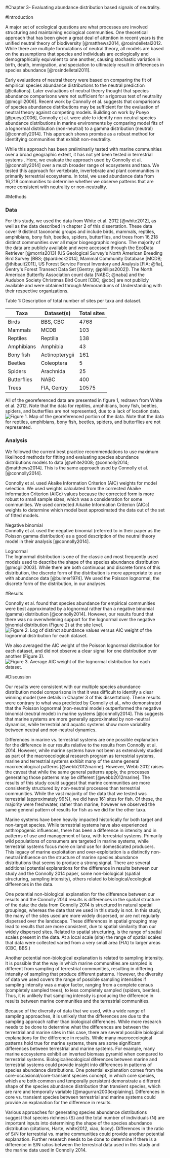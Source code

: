 #Chapter 3- Evaluating abundance distribution based signals of neutrality.

#Introduction
<!--Neutral theory is a big important theory-->
A major set of ecological questions are what processes are involved structuring and maintaining ecological communities.  One theoretical approach that has been given a great deal of attention in recent years is the unified neutral theory of biodiversity [@matthews2014, @rosindelletal2012.  While there are multiple formulations of neutral theory, all models are based on the assumptions that species and individuals are ecologically and demographically equivalent to one another, causing stochastic variation in birth, death, immigration, and speciation to ultimately result in differences in species abundance [@rosindelletal2011].

Early evaluations of neutral theory were based on comparing the fit of empirical species abundance distributions to the neutral prediction [@citations]. Later evaluations of neutral theory thought that species abundance comparisons were not sufficient for a rigorous test of neutrality [@mcgill2006]. Recent work by Connolly et al. suggests that comparisons of species abundance distributions may be sufficient for the evaluation of neutral theory against competing models.
Building on work by Pueyo [@pueyo2006], Connolly et al. were able to identify non-neutral species abundance distributions in marine environments by comparing model fits of a lognormal distribution (non-neutral) to a gamma distribution (neutral)[@connolly2014].  This approach shows promise as a robust method for identifying communities that exhibit non-neutrality.

<!--Works for marine systems, does it work with more data, both terrestrial and marine.-->
While this approach has been preliminarily tested with marine communities over a broad geographic extent, it has not yet been tested in terrestrial systems <!--with a really expansive dataset-->.  Here, we evaluate the approach used by Connolly et al. [@connolly2014] over a much broader range of ecosystems and taxa.  We tested this approach for vertebrate, invertebrate and plant communities in primarily terrestrial ecosystems.  In total, we used abundance data from 16,218 communities to determine whether we observe patterns that are more consistent with neutrality or non-neutrality.

#Methods
<!-- Redid analyses with more data-->
### Data
For this study, we used the data from White et al. 2012 [@white2012], as well as the data described in chapter 2 of this dissertation.  These data cover 9 distinct taxonomic groups and include birds, mammals, reptiles, amphibians, bony fish, beetles, spiders, butterflies, and trees from 16,218 distinct communities over all major biogeographic regions.  The majority of the data are publicly available and were accessed through the EcoData Retriever [@morris2013] (US Geological Survey's North American Breeding Bird Survey [BBS; @pardieck2014], Mammal Community Database [MCDB; @thibault2011], US Forest Service Forest Inventory and Analysis [FIA; @fia], Gentry's Forest Transect Data Set [Gentry; @phillips2002]). The North American Butterfly Association count data [NABC; @naba] and the Audubon Society Christmas Bird Count [CBC; @cbc] are not publicly available and were obtained through Memorandums of Understanding with their respective organizations.

Table 1: Description of total number of sites per taxa and dataset.

| Taxa        | Dataset(s)     | Total sites |
|-------------|----------------|-------------|
| Birds       | BBS, CBC       | 4768        |
| Mammals     | MCDB           | 103         |
| Reptiles    | Reptilia       | 138         |
| Amphibians  | Amphibia       | 43          |
| Bony fish   | Actinopterygii | 161         |
| Beetles     | Coleoptera     | 5           |
| Spiders     | Arachnida      | 25          |
| Butterflies | NABC           | 400         |
| Trees       | FIA, Gentry    | 10575       |

All of the georeferenced data are presented in figure 1, redrawn from White et al. 2012.  Note that the data for reptiles, amphibians, bony fish, beetles, spiders, and butterflies are not represented, due to a lack of location data. 
![Figure 1. Map of the georeferenced portion of the data.  Note that the data for reptiles, amphibians, bony fish, beetles, spiders, and butterflies are not represented.](./sad-data/chapter3/partial_sites_map.png)

  
### Analysis
<!--Robust test with maximum likelihood methods and AiCc weights.-->
We followed the current best practice recommendations to use maximum likelihood methods for fitting and evaluating species abundance distributions models to data [@white2008; @connolly2014; @matthews2014].  This is the same approach used by Connolly et al. [@connolly2014].

Connolly et al. used Akaike Information Criterion (AIC) weights for model selection.  We used weights calculated from the corrected Akaike Information Criterion (AICc) values because the corrected form is more robust to small sample sizes, which was a consideration for some communities.  We used corrected Aikaike Information Criterion (AICc) weights to determine which model best approximated the data out of the set of fitted models.

<!--negative binomial vs. Poisson gamma:  Needs help regarding language and correctness-->
Negative binomial  
Connolly et al. used the negative binomial (referred to in their paper as the Poisson gamma distribution) as a good description of the neutral theory model in their analysis [@connolly2014].

Lognormal  
The lognormal distribution is one of the classic and most frequently used models used to describe the shape of the species abundance distribution [@mcgill2003].  While there are both continuous and discrete forms of this distribution, the discrete form of the distribution is more appropriate to use with abundance data [@bulmer1974].  We used the Poisson lognormal, the discrete form of the distribution, in our analyses.

#Results
<!-- Graphs  -->
Connolly et al. found that species abundance for empirical communities were best approximated by a lognormal rather than a negative binomial (gamma) distribution [@connolly2014].  However, our results found that there was no overwhelming support for the lognormal over the negative binomial distribution (Figure 2) at the site level. 
![Figure 2. Log of distinct abundance values versus AIC weight of the lognormal distribution for each dataset.](./sad-data/chapter3/distabclasses_vs_lognormwgt.png)


We also averaged the AIC weight of the Poisson lognormal distribution for each dataset, and did not observe a clear signal for one distribution over another (Figure 3).
![Figure 3. Average AIC weight of the lognormal distribution for each dataset.](./sad-data/chapter3/avgvals_by_dataset.png)


#Discussion
<!--Big picture.-->
<!-- Our results are consistent with chapter 1, in that it seems to be really hard to pick a clear winner among/between models.-->
Our results were consistent with our multiple species abundance distribution model comparisons in that it was difficult to identify a clear winning model (see details in Chapter 3 of this dissertation).  <!-- Our results differ from the Connolly results-->These results were contrary to what was predicted by Connolly et al., who demonstrated that the Poisson lognormal (non-neutral model) outperformed the negative binomial (neutral model) in marine systems [@connolly2014].  This suggests that marine systems are more generally approximated by non-neutral dynamics, while terrestrial and aquatic systems show more variability between neutral and non-neutral dynamics.  

<!--There are possible explanations for this.-->
<!--Could be a terrestrial vs. marine thing, although fish showed the same pattern.  The fish data was a little over half freshwater, a few estuary, and the rest marine, but a lot of near shore, mangrove-y areas.  No deep water sites.-->
Differences in marine vs. terrestrial systems are one possible explanation for the difference in our results relative to the results from Connolly et al. 2014.  However, while marine systems have not been as extensively studied as part of the macroecological research program as terrestrial systems, marine and terrestrial systems exhibit many of the same general macroecological patterns [@webb2012marine].  However, Webb 2012 raises the caveat that while the same general patterns apply, the processes generating those patterns may be different [@webb2012marine].  The results of this study could suggest that marine communities are more consistently structured by non-neutral processes than terrestrial communities.  While the vast majority of the data that we tested was terrestrial (approximately 99%), we did have 161 sites for fish.  Of these, the majority were freshwater, rather than marine; however we observed the same general pattern of results for fish as we did for the other taxa.

Marine systems have been heavily impacted historically for both target and non-target species.  While terrestrial systems have also experienced anthropogenic influences, there has been a difference in intensity and in patterns of use and management of taxa, with terrestrial systems.  Primarily wild populations of consumers are targeted in marine systems, while terrestrial systems focus more on land use for domesticated producers.  This legacy of marine exploitation and over-exploitation is a distinctly non-neutral influence on the structure of marine species abundance distributions that seems to produce a strong signal.  There are several additional potential explanations for the difference in results between our study and the Connolly 2014 paper, some non-biological (spatial structuring, sampling intensity), others related to biological/ecological differences in the data.

One potential non-biological explanation for the difference between our results and the Connolly 2014 results is differences in the spatial structure of the data: the data from Connolly 2014 is structured in natural spatial groupings, whereas the data that we used in this study is not.  In this study, the many of the sites used are more widely dispersed, or are not regularly dispersed over the landscape.  These differences in spatial grouping may lead to results that are more consistent, due to spatial similarity than our widely dispersed sites.  Related to spatial structuring, is the range of spatial scales present in the data. At a local scale (site) the range of spatial scales that data were collected varied from a very small area (FIA) to larger areas (CBC, BBS.)

Another potential non-biological explanation is related to sampling intensity.  It is possible that the way in which marine communities are sampled is different from sampling of terrestrial communities, resulting in differing intensity of sampling that produce different patterns.   However, the diversity of data we used covers the range of possible sampling intensities if sampling intensity was a major factor, ranging from a complete census (completely sampled trees), to less completely sampled (spiders, beetles).  Thus, it is unlikely that sampling intensity is producing the difference in results between marine communities and the terrestrial communities.

Because of the diversity of data that we used, with a wide range of sampling approaches, it is unlikely that the differences are due to the sampling approach rather than biological differences.  While more research needs to be done to determine what the differences are between the terrestrial and marine sites in this case, there are several possible biological explanations for the difference in results.  While many macroecological patterns hold true for marine systems, there are some significant differences between terrestrial and marine systems.  For example, many marine ecosystems exhibit an inverted biomass pyramid when compared to terrestrial systems. Biological/ecological diferences between marine and terrestrial systems could provide insight into differences in patterns of species abundance distributions.  One potential explanation comes from the core-occasional/core-transient species concept, in which core species, which are both common and temporally persistent demonstrate a different shape of the species abundance distribution than transient species, which are rare and temporally variable [@magurran2003explaining]. Differences in core vs. transient species between terrestrial and marine systems could provide an explanation for the difference in results.  


Various approaches for generating species abundance distributions suggest that species richness (S) and the total number of individuals (N) are important inputs into determining the shape of the species abundance distribution (citations, Harte, white2012, xiao, locey).  Differences in the ratio of S/N for terrestrial vs. marine communities could provide another potential explanation.  Further research needs to be done to determine if there is a difference in S/N ratios between the terrestrial data used in this study and the marine data used in Connolly 2014.  


  
